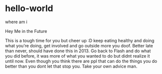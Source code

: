 # hello-world
where am i

Hey Me in the Future 

This is a tough time for you but cheer up :D keep eating healthy and doing what you're doing, get involved and go outside more you doof. Better late than never, should have done this in 2013. Go back to Flash and do what you did before, it was more of what you wanted to do but didnt realize it until now. Even though you think there are ppl that can do the things you do better than you dont let that stop you. Take your own advice man. 
